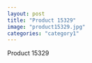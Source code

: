 ```yaml
---
layout: post
title: "Product 15329"
image: "product15329.jpg"
categories: "category1"
---
```

Product 15329
